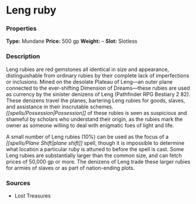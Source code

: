 ﻿---
Title: "Leng ruby"
Type: "Mundane"
Price: "500 gp"
Weight: "–"
Slot: "Slotless"
Description: |
  "Leng rubies are red gemstones all identical in size and appearance, distinguishable from ordinary rubies by their complete lack of imperfections or inclusions. Mined on the desolate Plateau of Leng—an outer plane connected to the ever-shifting Dimension of Dreams—these rubies are used as currency by the sinister denizens of Leng (_Pathfinder RPG Bestiary 2_ 82). These denizens travel the planes, bartering Leng rubies for goods, slaves, and assistance in their inscrutable schemes. Possession of these rubies is seen as suspicious and shameful by scholars who understand their origin, as the rubies mark the owner as someone willing to deal with enigmatic foes of light and life.
  A small number of Leng rubies (10%) can be used as the focus of a _plane shift_ spell, though it is impossible to determine what location a particular ruby is attuned to before the spell is cast. Some Leng rubies are substantially larger than the common size, and can fetch prices of 50,000 gp or more. The denizens of Leng trade these larger rubies for armies of slaves or as part of nation-ending plots."
Sources: "['Lost Treasures']"
---

# Leng ruby

### Properties

**Type:** Mundane **Price:** 500 gp **Weight:** – **Slot:** Slotless

### Description

Leng rubies are red gemstones all identical in size and appearance, distinguishable from ordinary rubies by their complete lack of imperfections or inclusions. Mined on the desolate Plateau of Leng—an outer plane connected to the ever-shifting Dimension of Dreams—these rubies are used as currency by the sinister denizens of Leng (Pathfinder RPG Bestiary 2 82). These denizens travel the planes, bartering Leng rubies for goods, slaves, and assistance in their inscrutable schemes. _[[spells/Possession|Possession]]_ of these rubies is seen as suspicious and shameful by scholars who understand their origin, as the rubies mark the owner as someone willing to deal with enigmatic foes of light and life.

A small number of Leng rubies (10%) can be used as the focus of a _[[spells/Plane Shift|plane shift]]_ spell, though it is impossible to determine what location a particular ruby is attuned to before the spell is cast. Some Leng rubies are substantially larger than the common size, and can fetch prices of 50,000 gp or more. The denizens of Leng trade these larger rubies for armies of slaves or as part of nation-ending plots.

### Sources

* Lost Treasures